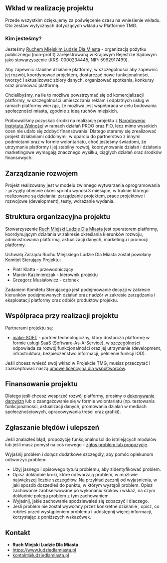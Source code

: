## Wkład w realizację projektu

Przede wszystkim dziękujemy za poświęcenie czasu na wniesienie wkładu.
Oto zestaw wytycznych dotyczących wkładu w Platformie TMG.

### Kim jesteśmy?

Jesteśmy [Ruchem Miejskim Ludzie Dla Miasta](https://www.ludziedlamiasta.pl/) - organizacją pożytku publicznego (non-profit) zarejestrowaną w Krajowym Rejestrze Sądowym jako stowarzyszenie (KRS: 0000234445, NIP: 5992917499).

Aby zapewnić stabilne działanie platformy, w szczególności aby zapewnić jej rozwój, koordynować projektem, dostarczać nowe funkcjonalności, tworzyć i aktualizować zbiory danych, organizować spotkania, konkursy oraz promować platformę.   

Chcielibyśmy, na ile to możliwe powstrzymać się od komercjalizacji platformy, w szczególności umieszczania reklam i odpłatnych usług w ramach platformy wierząc, że możliwa jest współpraca w celu budowania społeczności miasta, zgodnie z ideą ruchów miejskich.

Próbowaliśmy pozyskać środki na realizację projektu z [Narodowego Instytutu Wolności](https://www.niw.gov.pl/) w ramach działań PROO oraz FIO, lecz mimo wysokich ocen nie udało się zdobyć finansowania. Dlatego staramy się zrealizować projekt działaniami oddolnymi, w oparciu do partnerstwo z innymi podmiotami oraz w formie wolontariatu, choć jesteśmy świadomi, że utrzymanie platformy i jej stabilny rozwój, koordynowanie działań i działania marketingowe wymagają znacznego wysiłku, ciągłych działań oraz środków finansowych.

## Zarządzanie rozwojem
Projekt realizowany jest w modelu zwinnego wytwarzania oprogramowania - przyjęty obecnie okres sprintu wynosi 3 miesiące, w trakcie którego realizowane są działania: zarządzanie projektem,  prace projektowe i rozwojowe (development), testy, wdrażanie wydania.

## Struktura organizacyjna projektu
Stowarzyszenie [Ruch Miejski Ludzie Dla Miasta](https://www.ludziedlamiasta.pl/) jest operatorem platformy, koordynującym działania w zakresie określania kierunków rozwoju, administrowania platformą, aktualizacji danych, marketingu i promocji platformy.

Uchwałą Zarządu Ruchu Miejskiego Ludzie Dla Miasta został powołany Komitet Sterujący Projektu:
 * Piotr Klatta - przewodniczący
 * Marcin Kazimierczak - kierownik projektu
 * Grzegorz Musiałowicz - członek

Zadaniem Komitetu Sterującego jest podejmowanie decyzji w zakresie kierunków podejmowanych działań oraz nadzór w zakresie zarządzania i eksploatacji platformy oraz odbiór produktów projektu.

## Wspólpraca przy realizacji projektu
Partnerami projektu są:
 * [make-SOFT](https://www.make-soft.pl/) - partner technologiczny, który dostarcza platformę w formie usługi SaaS (Software-As-A-Service), w szczególności odpowiada za rozwój funkcjonalności oraz jej utrzymanie (development, infrastruktura, bezpieczeństwo informacji, pełnienie funkcji IOD).

Jeśli chcesz wnieść swój wkład w Projekcie TMG, musisz przeczytać i zaakceptować naszą [umowę licencyjną dla współtwórców](CLA.md).

## Finansowanie projektu
Dlatego jeśli chcesz wesprzeć rozwój platformy, prosimy o [dokonywanie darowizn](https://www.ludziedlamiasta.pl/stowarzyszenie/przylacz-sie/) lub o zaangażowanie się w formie wolontariatu (np. testowania funkcjonalności, aktualizacji danych, promowania działań w mediach społecznościowych, opracowywania treści oraz grafiki).

## Zgłaszanie błędów i ulepszeń
Jeśli znalazłeś błąd, propozycję funkcjonalności do istniejących modułów lub jeśli masz pomysł na coś nowego - [zgłoś problem lub propozycję](./issues).  

Wyjaśnij problem i dołącz dodatkowe szczegóły, aby pomóc opiekunom odtworzyć problem:

 * Użyj jasnego i opisowego tytułu problemu, aby zidentyfikować problem.
 * Opisz dokładnie kroki, które odtwarzają problem, w możliwie największej  liczbie szczegółów. Na przykład zacznij od wyjaśnienia, w jaki sposób doszedłeś do punktu, w którym wystąpił problem. Opisz zachowanie zaobserwowane po wykonaniu kroków i wskaż, na czym dokładnie polega problem z tym zachowaniem.
 * Wyjaśnij, jakie zachowanie spodziewałeś się zobaczyć i dlaczego.
 * Jeśli problem nie został wywołany przez konkretne działanie , opisz, co robiłeś przed wystąpieniem problemu i udostępnij więcej informacji, korzystając z poniższych wskazówek.

## Kontakt
 * **Ruch Miejski Ludzie Dla Miasta**
 * https://www.ludziedlamiasta.pl
 * [kontakt@ludziedlamiasta.pl](mailto:kontakt@ludziedlamiasta.pl)
